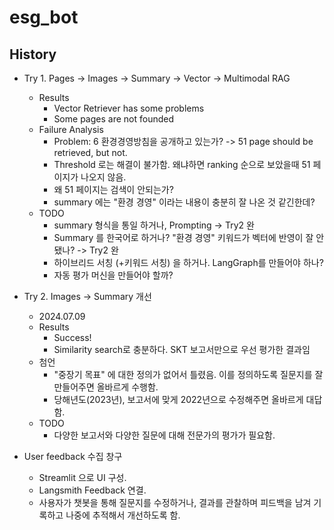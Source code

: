 # esg_bot





## History

- Try 1. Pages -> Images -> Summary -> Vector -> Multimodal RAG
  - Results
    - Vector Retriever has some problems
    - Some pages are not founded
  - Failure Analysis
    - Problem: 6 환경경영방침을 공개하고 있는가? -> 51 page should be retrieved, but not.
    - Threshold 로는 해결이 불가함. 왜냐하면 ranking 순으로 보았을때 51 페이지가 나오지 않음.
    - 왜 51 페이지는 검색이 안되는가?
    - summary 에는 "환경 경영" 이라는 내용이 충분히 잘 나온 것 같긴한데?
  - TODO
    - summary 형식을 통일 하거나, Prompting  -> Try2 완
    - Summary 를 한국어로 하거나? "환경 경영" 키워드가 벡터에 반영이 잘 안됐나? -> Try2 완
    - 하이브리드 서칭 (+키워드 서칭) 을 하거나. LangGraph를 만들어야 하나? 
    - 자동 평가 머신을 만들어야 할까?
     
- Try 2. Images -> Summary 개선
  - 2024.07.09
  - Results
    - Success!
    - Similarity search로 충분하다. SKT 보고서만으로 우선 평가한 결과임
  - 첨언
    - "중장기 목표" 에 대한 정의가 없어서 틀렸음. 이를 정의하도록 질문지를 잘 만들어주면 올바르게 수행함.
    - 당해년도(2023년), 보고서에 맞게 2022년으로 수정해주면 올바르게 대답함.
  -  TODO
     - 다양한 보고서와 다양한 질문에 대해 전문가의 평가가 필요함.
  
- User feedback 수집 창구
  - Streamlit 으로 UI 구성.
  - Langsmith Feedback 연결.
  - 사용자가 챗봇을 통해 질문지를 수정하거나, 결과를 관찰하며 피드백을 남겨 기록하고 나중에 추적해서 개선하도록 함.